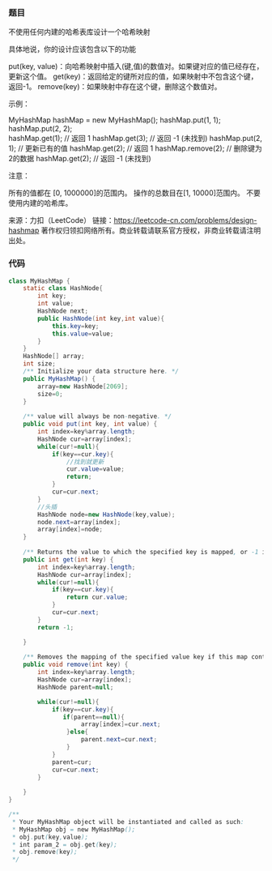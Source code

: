 ### 题目

不使用任何内建的哈希表库设计一个哈希映射

具体地说，你的设计应该包含以下的功能

put(key, value)：向哈希映射中插入(键,值)的数值对。如果键对应的值已经存在，更新这个值。
get(key)：返回给定的键所对应的值，如果映射中不包含这个键，返回-1。
remove(key)：如果映射中存在这个键，删除这个数值对。

示例：

MyHashMap hashMap = new MyHashMap();
hashMap.put(1, 1);          
hashMap.put(2, 2);         
hashMap.get(1);            // 返回 1
hashMap.get(3);            // 返回 -1 (未找到)
hashMap.put(2, 1);         // 更新已有的值
hashMap.get(2);            // 返回 1 
hashMap.remove(2);         // 删除键为2的数据
hashMap.get(2);            // 返回 -1 (未找到) 

注意：

所有的值都在 [0, 1000000]的范围内。
操作的总数目在[1, 10000]范围内。
不要使用内建的哈希库。

来源：力扣（LeetCode）
链接：https://leetcode-cn.com/problems/design-hashmap
著作权归领扣网络所有。商业转载请联系官方授权，非商业转载请注明出处。



### 代码

```java
class MyHashMap {
    static class HashNode{
        int key;
        int value;
        HashNode next;
        public HashNode(int key,int value){
            this.key=key;
            this.value=value;
        }
    }
    HashNode[] array;
    int size;
    /** Initialize your data structure here. */
    public MyHashMap() {
        array=new HashNode[2069];
        size=0;
    }
    
    /** value will always be non-negative. */
    public void put(int key, int value) {
        int index=key%array.length;
        HashNode cur=array[index];
        while(cur!=null){
            if(key==cur.key){
                //找到就更新
                cur.value=value;
                return;
            }
            cur=cur.next;
        }
        //头插
        HashNode node=new HashNode(key,value);
        node.next=array[index];
        array[index]=node;
    }
    
    /** Returns the value to which the specified key is mapped, or -1 if this map contains no mapping for the key */
    public int get(int key) {
        int index=key%array.length;
        HashNode cur=array[index];
        while(cur!=null){
            if(key==cur.key){
                return cur.value;
            }
            cur=cur.next;
        }
        return -1;

    }
    
    /** Removes the mapping of the specified value key if this map contains a mapping for the key */
    public void remove(int key) {
        int index=key%array.length;
        HashNode cur=array[index];
        HashNode parent=null;

        while(cur!=null){
            if(key==cur.key){
               if(parent==null){
                    array[index]=cur.next;
                }else{
                    parent.next=cur.next;
                }
            }
            parent=cur;
            cur=cur.next;
        }
        
    }
}

/**
 * Your MyHashMap object will be instantiated and called as such:
 * MyHashMap obj = new MyHashMap();
 * obj.put(key,value);
 * int param_2 = obj.get(key);
 * obj.remove(key);
 */
```


